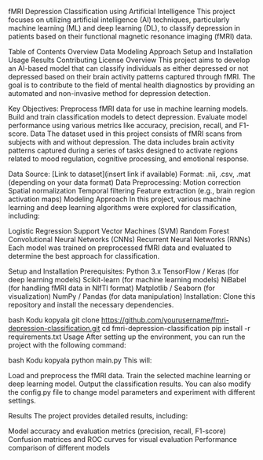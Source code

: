 fMRI Depression Classification using Artificial Intelligence
This project focuses on utilizing artificial intelligence (AI) techniques, particularly machine learning (ML) and deep learning (DL), to classify depression in patients based on their functional magnetic resonance imaging (fMRI) data.

Table of Contents
Overview
Data
Modeling Approach
Setup and Installation
Usage
Results
Contributing
License
Overview
This project aims to develop an AI-based model that can classify individuals as either depressed or not depressed based on their brain activity patterns captured through fMRI. The goal is to contribute to the field of mental health diagnostics by providing an automated and non-invasive method for depression detection.

Key Objectives:
Preprocess fMRI data for use in machine learning models.
Build and train classification models to detect depression.
Evaluate model performance using various metrics like accuracy, precision, recall, and F1-score.
Data
The dataset used in this project consists of fMRI scans from subjects with and without depression. The data includes brain activity patterns captured during a series of tasks designed to activate regions related to mood regulation, cognitive processing, and emotional response.

Data Source:
[Link to dataset](insert link if available)
Format: .nii, .csv, .mat (depending on your data format)
Data Preprocessing:
Motion correction
Spatial normalization
Temporal filtering
Feature extraction (e.g., brain region activation maps)
Modeling Approach
In this project, various machine learning and deep learning algorithms were explored for classification, including:

Logistic Regression
Support Vector Machines (SVM)
Random Forest
Convolutional Neural Networks (CNNs)
Recurrent Neural Networks (RNNs)
Each model was trained on preprocessed fMRI data and evaluated to determine the best approach for classification.

Setup and Installation
Prerequisites:
Python 3.x
TensorFlow / Keras (for deep learning models)
Scikit-learn (for machine learning models)
NiBabel (for handling fMRI data in NIfTI format)
Matplotlib / Seaborn (for visualization)
NumPy / Pandas (for data manipulation)
Installation:
Clone this repository and install the necessary dependencies.

bash
Kodu kopyala
git clone https://github.com/yourusername/fmri-depression-classification.git
cd fmri-depression-classification
pip install -r requirements.txt
Usage
After setting up the environment, you can run the project with the following command:

bash
Kodu kopyala
python main.py
This will:

Load and preprocess the fMRI data.
Train the selected machine learning or deep learning model.
Output the classification results.
You can also modify the config.py file to change model parameters and experiment with different settings.

Results
The project provides detailed results, including:

Model accuracy and evaluation metrics (precision, recall, F1-score)
Confusion matrices and ROC curves for visual evaluation
Performance comparison of different models
